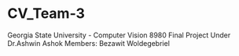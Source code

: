 # CV_Team-3
Georgia State University - Computer Vision 8980 Final Project Under Dr.Ashwin Ashok
Members: Bezawit Woldegebriel
